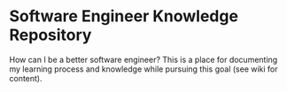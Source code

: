 # Software Engineer Knowledge Repository
How can I be a better software engineer? This is a place for documenting my learning process and knowledge while pursuing this goal (see wiki for content).

